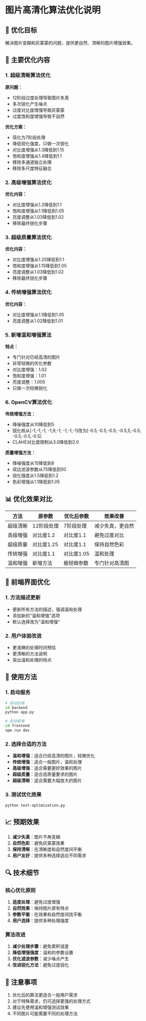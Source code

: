 # 图片高清化算法优化说明

## 🎯 优化目标
解决图片变糊和灰蒙蒙的问题，提供更自然、清晰的图片增强效果。

## 🔧 主要优化内容

### 1. 超级清晰算法优化
**原问题：**
- 12阶段过度处理导致图片失真
- 多次锐化产生噪点
- 过度对比度增强导致灰蒙蒙
- 过度饱和度增强导致不自然

**优化方案：**
- 简化为7阶段处理
- 降低锐化强度，只做一次锐化
- 对比度增强从1.3降低到1.15
- 饱和度增强从1.4降低到1.1
- 移除多通道独立处理
- 移除多尺度特征融合

### 2. 高级增强算法优化
**优化内容：**
- 对比度增强从1.2降低到1.1
- 饱和度增强从1.1降低到1.05
- 亮度调整从1.03降低到1.02
- 移除最终锐化步骤

### 3. 超级质量算法优化
**优化内容：**
- 对比度增强从1.25降低到1.1
- 饱和度增强从1.15降低到1.05
- 亮度调整从1.03降低到1.02
- 移除最终锐化步骤

### 4. 传统增强算法优化
**优化内容：**
- 对比度增强从1.1降低到1.05
- 亮度调整从1.02降低到1.01

### 5. 新增温和增强算法
**特点：**
- 专门针对已经高清的图片
- 非常轻微的优化参数
- 对比度增强：1.02
- 饱和度增强：1.01
- 亮度调整：1.005
- 只做一次轻微锐化

### 6. OpenCV算法优化
**传统增强方法：**
- 降噪强度从10降低到5
- 锐化核从[-1,-1,-1; -1,9,-1; -1,-1,-1]改为[-0.5,-0.5,-0.5; -0.5,5,-0.5; -0.5,-0.5,-0.5]
- CLAHE对比度限制从3.0降低到2.0

**质量增强方法：**
- 降噪强度从15降低到8
- 双边滤波参数从75降低到50
- 锐化强度从1.5降低到1.2
- 色彩增强从1.1降低到1.05

## 📊 优化效果对比

| 方法 | 原参数 | 优化后参数 | 效果改善 |
|------|--------|------------|----------|
| 超级清晰 | 12阶段处理 | 7阶段处理 | 减少失真，更自然 |
| 高级增强 | 对比度1.2 | 对比度1.1 | 避免过度对比 |
| 超级质量 | 对比度1.25 | 对比度1.1 | 保持自然色彩 |
| 传统增强 | 对比度1.1 | 对比度1.05 | 温和处理 |
| 温和增强 | 新增方法 | 极轻微参数 | 专门针对高清图 |

## 🎨 前端界面优化

### 1. 方法描述更新
- 更新所有方法的描述，强调温和处理
- 添加新的"温和增强"选项
- 默认选择改为"温和增强"

### 2. 用户体验改进
- 更准确的处理时间预估
- 更清晰的方法说明
- 突出温和处理的特点

## 🚀 使用方法

### 1. 启动服务
```bash
# 启动后端
cd backend
python app.py

# 启动前端
cd frontend
npm run dev
```

### 2. 选择合适的方法
- **温和增强**：适合已经高清的图片，轻微优化
- **传统增强**：适合一般图片，温和处理
- **高级增强**：适合需要更好效果的图片
- **超级质量**：适合高质量要求的图片
- **超级清晰**：适合需要大幅放大的图片

### 3. 测试优化效果
```bash
python test-optimization.py
```

## 📈 预期效果

1. **减少失真**：图片不再变糊
2. **自然色彩**：避免灰蒙蒙效果
3. **保持清晰**：在清晰度和自然度间平衡
4. **用户友好**：提供多种选择适应不同需求

## 🔍 技术细节

### 核心优化原则
1. **适度处理**：避免过度增强
2. **自然效果**：保持图片原有特点
3. **参数平衡**：在效果和自然度间找平衡
4. **用户选择**：提供多种处理强度

### 算法改进
1. **减少处理步骤**：避免累积误差
2. **降低增强强度**：温和的参数设置
3. **优化滤波参数**：减少噪点产生
4. **改进锐化方法**：避免过度锐化

## 📝 注意事项

1. 优化后的算法更适合一般用户需求
2. 对于特殊需求，仍可选择更强的处理方式
3. 建议先使用温和增强测试效果
4. 不同图片可能需要不同的处理方法 